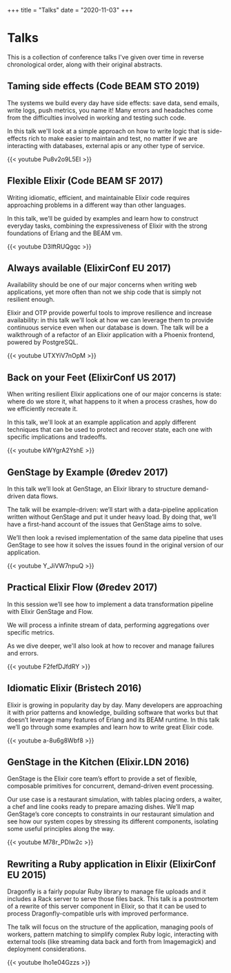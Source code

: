 +++
title = "Talks"
date = "2020-11-03"
+++

# Talks

This is a collection of conference talks I've given over time in reverse chronological order, along with their original abstracts.

## Taming side effects (Code BEAM STO 2019)

The systems we build every day have side effects: save data, send emails, write logs, push metrics, you name it! Many errors and headaches come from the difficulties involved in working and testing such code.

In this talk we'll look at a simple approach on how to write logic that is side-effects rich to make easier to maintain and test, no matter if we are interacting with databases, external apis or any other type of service.

{{< youtube Pu8v2o9L5EI >}}

## Flexible Elixir (Code BEAM SF 2017)

Writing idiomatic, efficient, and maintainable Elixir code requires approaching problems in a different way than other languages.

In this talk, we’ll be guided by examples and learn how to construct everyday tasks, combining the expressiveness of Elixir with the strong foundations of Erlang and the BEAM vm.

{{< youtube D3IftRUQgqc >}}

## Always available (ElixirConf EU 2017)

Availability should be one of our major concerns when writing web applications, yet more often than not we ship code that is simply not resilient enough.

Elixir and OTP provide powerful tools to improve resilience and increase availability: in this talk we'll look at how we can leverage them to provide continuous service even when our database is down. The talk will be a walkthrough of a refactor of an Elixir application with a Phoenix frontend, powered by PostgreSQL.

{{< youtube UTXYiV7nOpM >}}

## Back on your Feet (ElixirConf US 2017)

When writing resilient Elixir applications one of our major concerns is state: where do we store it, what happens to it when a process crashes, how do we efficiently recreate it.

In this talk, we'll look at an example application and apply different techniques that can be used to protect and recover state, each one with specific implications and tradeoffs.

{{< youtube kWYgrA2YshE >}}

## GenStage by Example (Øredev 2017)

In this talk we’ll look at GenStage, an Elixir library to structure demand-driven data flows.

The talk will be example-driven: we’ll start with a data-pipeline application written without GenStage and put it under heavy load. By doing that, we’ll have a first-hand account of the issues that GenStage aims to solve.

We’ll then look a revised implementation of the same data pipeline that uses GenStage to see how it solves the issues found in the original version of our application.

{{< youtube Y_JiVW7npuQ >}}

## Practical Elixir Flow (Øredev 2017)

In this session we’ll see how to implement a data transformation pipeline with Elixir GenStage and Flow.

We will process a infinite stream of data, performing aggregations over specific metrics.

As we dive deeper, we'll also look at how to recover and manage failures and errors.

{{< youtube F2fefDJfdRY >}}

## Idiomatic Elixir (Bristech 2016)

Elixir is growing in popularity day by day. Many developers are approaching it with prior patterns and knowledge, building software that works but that doesn’t leverage many features of Erlang and its BEAM runtime. In this talk we’ll go through some examples and learn how to write great Elixir code.

{{< youtube a-8u6g8Wbf8 >}}

## GenStage in the Kitchen (Elixir.LDN 2016)

GenStage is the Elixir core team’s effort to provide a set of flexible, composable primitives for concurrent, demand-driven event processing.

Our use case is a restaurant simulation, with tables placing orders, a waiter, a chef and line cooks ready to prepare amazing dishes. 
We’ll map GenStage’s core concepts to constraints in our restaurant simulation and see how our system copes by stressing its different components, isolating some useful principles along the way.

{{< youtube M78r_PDlw2c >}}

## Rewriting a Ruby application in Elixir (ElixirConf EU 2015)

Dragonfly is a fairly popular Ruby library to manage file uploads and it includes a Rack server to serve those files back. This talk is a postmortem of a rewrite of this server component in Elixir, so that it can be used to process Dragonfly-compatible urls with improved performance. 

The talk will focus on the structure of the application, managing pools of workers, pattern matching to simplify complex Ruby logic, interacting with external tools (like streaming data back and forth from Imagemagick) and deployment considerations.

{{< youtube lho1e04Gzzs >}}

